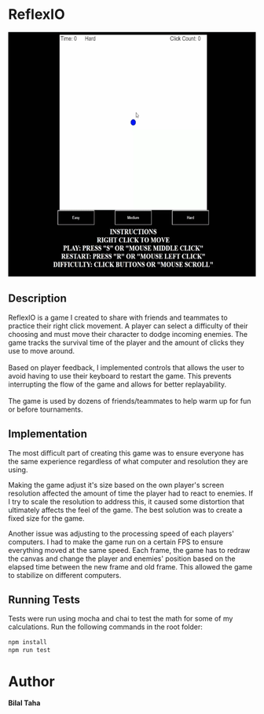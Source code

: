 # ReflexIO
<img src="https://github.com/TahaBilalCS/ReflexIO/blob/master/app/demo/reflexIO.gif" width="600" height="498" />

## Description
ReflexIO is a game I created to share with friends and teammates to practice their right click movement. A player can select a difficulty
of their choosing and must move their character to dodge incoming enemies. The game tracks the survival time of the player and the amount
of clicks they use to move around. 
<br/><br/>
Based on player feedback, I implemented controls that allows the user to avoid having to use their keyboard to restart the game. 
This prevents interrupting the flow of the game and allows for better replayability. 
<br/><br/>
The game is used by dozens of friends/teammates to help warm up for fun or before tournaments.

## Implementation
The most difficult part of creating this game was to ensure everyone has the same experience regardless of what computer and resolution they are using.

Making the game adjust it's size based on the own player's screen resolution affected the amount of time the player had to react to enemies.
If I try to scale the resolution to address this, it caused some distortion that ultimately affects the feel of the game. 
The best solution was to create a fixed size for the game. 

Another issue was adjusting to the processing speed of each players' computers. I had to make the game run on a certain FPS to ensure everything moved at the same speed.
Each frame, the game has to redraw the canvas and change the player and enemies' position based on the elapsed time between the new frame and old frame.
This allowed the game to stabilize on different computers.


## Running Tests
Tests were run using mocha and chai to test the math for some of my calculations. 
Run the following commands in the root folder:

```
npm install
npm run test
```

# Author
**Bilal Taha**


